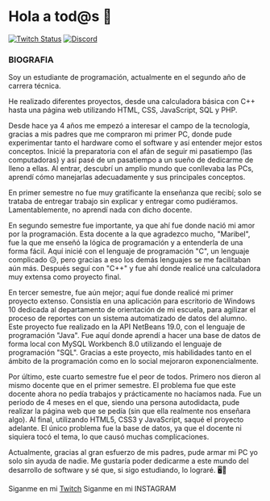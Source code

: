 # Hola a tod@s 👋
[![Twitch Status](https://img.shields.io/twitch/status/mouredev?style=social)](https://www.twitch.tv/mama1ucha)
[![Discord](https://img.shields.io/discord/729672926432985098?style=social&label=Discord&logo=discord)](https://discord.gg/x3Hxp7wZ)

### BIOGRAFIA
Soy un estudiante de programación, actualmente en el segundo año de carrera técnica.

He realizado diferentes proyectos, desde una calculadora básica con C++ hasta una página web utilizando HTML, CSS, JavaScript, SQL y PHP.


Desde hace ya 4 años me empezó a interesar el campo de la tecnología, gracias a mis padres que me compraron mi primer PC, donde pude experimentar tanto el hardware como el software y así entender mejor estos conceptos. Inicié la preparatoria con el afán de seguir mi pasatiempo (las computadoras) y así pasé de un pasatiempo a un sueño de dedicarme de lleno a ellas. Al entrar, descubrí un amplio mundo que conllevaba las PCs, aprendí cómo manejarlas adecuadamente y sus principales conceptos.


En primer semestre no fue muy gratificante la enseñanza que recibí; solo se trataba de entregar trabajo sin explicar y entregar como pudiéramos. Lamentablemente, no aprendí nada con dicho docente.


En segundo semestre fue importante, ya que ahí fue donde nació mi amor por la programación. Esta docente a la que agradezco mucho, "Maribel", fue la que me enseñó la lógica de programación y a entenderla de una forma fácil. Aquí inicié con el lenguaje de programación "C", un lenguaje complicado 😥, pero gracias a eso los demás lenguajes se me facilitaban aún más. Después seguí con "C++" y fue ahí donde realicé una calculadora muy extensa como proyecto final.

En tercer semestre, fue aún mejor; aquí fue donde realicé mi primer proyecto extenso. Consistía en una aplicación para escritorio de Windows 10 dedicada al departamento de orientación de mi escuela, para agilizar el proceso de reportes con un sistema automatizado de datos del alumno. Este proyecto fue realizado en la API NetBeans 19.0, con el lenguaje de programación "Java". Fue aquí donde aprendí a hacer una base de datos de forma local con MySQL Workbench 8.0 utilizando el lenguaje de programación "SQL". Gracias a este proyecto, mis habilidades tanto en el ámbito de la programación como en lo social mejoraron exponencialmente.

Por último, este cuarto semestre fue el peor de todos. Primero nos dieron al mismo docente que en el primer semestre. El problema fue que este docente ahora no pedía trabajos y prácticamente no hacíamos nada. Fue un periodo de 4 meses en el que, siendo una persona autodidacta, pude realizar la página web que se pedía (sin que ella realmente nos enseñara algo). Al final, utilizando HTML5, CSS3 y JavaScript, saqué el proyecto adelante. El único problema fue la base de datos, ya que el docente ni siquiera tocó el tema, lo que causó muchas complicaciones.


Actualmente, gracias al gran esfuerzo de mis padres, pude armar mi PC yo solo sin ayuda de nadie. Me gustaría poder dedicarme a este mundo del desarrollo de software y sé que, si sigo estudiando, lo lograré. 🖥️🫡


Siganme en mi <a href="https://www.twitch.tv/mama1ucha">Twitch</a>
Siganme en mi <a href="https://www.instagram.com/ponce_wd/" style="text-decoration: none;">INSTAGRAM</a> 

